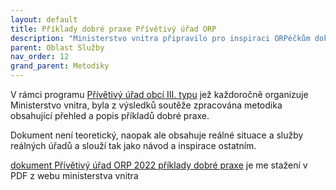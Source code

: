 ```yaml
---
layout: default
title: Příklady dobré praxe Přívětivý úřad ORP
description: "Ministerstvo vnitra připravilo pro inspiraci ORPéčkům dokument s reálnými příklady dobré praxe v přístupu úřadu ke klientům"
parent: Oblast Služby
nav_order: 12
grand_parent: Metodiky
---
```



V rámci programu  [Přívětivý úřad obcí III. typu](https://www.mvcr.cz/clanek/privetivy-urad-obci-iii-typu-2023.aspx) jež každoročně organizuje Ministerstvo vnitra, byla z výsledků soutěže zpracována metodika obsahující přehled a popis příkladů dobré praxe.

Dokument není teoretický, naopak ale obsahuje reálné situace a služby reálných úřadů a slouží tak jako návod a inspirace ostatním.


[dokument Přívětivý úřad ORP 2022 příklady dobré praxe](https://www.mvcr.cz/soubor/publikace-prikladu-dobre-praxe-privetivy-urad-obci-iii-typu-2022.aspx) je me stažení v PDF z webu ministerstva vnitra